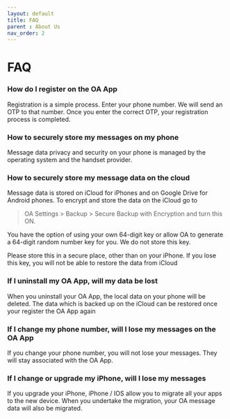```yaml
---
layout: default
title: FAQ
parent : About Us
nav_order: 2
---
```


FAQ
==============

### How do I register on the OA App
Registration is a simple process. Enter your phone number. We will send an OTP to that number. Once you enter the correct OTP, your registration process is completed.

 

### How to securely store my messages on my phone
Message data privacy and security on your phone is managed by the operating system and the handset provider.

 

### How to securely store my message data on the cloud
Message data is stored on iCloud for iPhones and on Google Drive for Android phones. To encrypt and store the data on the iCloud go to 
> OA Settings > Backup > Secure Backup with Encryption and turn this ON.

 

You have the option of using your own 64-digit key or allow OA to generate a 64-digit random number key for you. We do not store this key.

 

Please store this in a secure place, other than on your iPhone. If you lose this key, you will not be able to restore the data from iCloud

 

### If I uninstall my OA App, will my data be lost

 

When you uninstall your OA App, the local data on your phone will be deleted. The data which is backed up on the iCloud can be restored once your register the OA App again

 

### If I change my phone number, will I lose my messages on the OA App

 

If you change your phone number, you will not lose your messages. They will stay associated with the OA App.

 

### If I change or upgrade my iPhone, will I lose my messages

 

If you upgrade your iPhone, iPhone / IOS allow you to migrate all your apps to the new device. When you undertake the migration, your OA message data will also be migrated.
